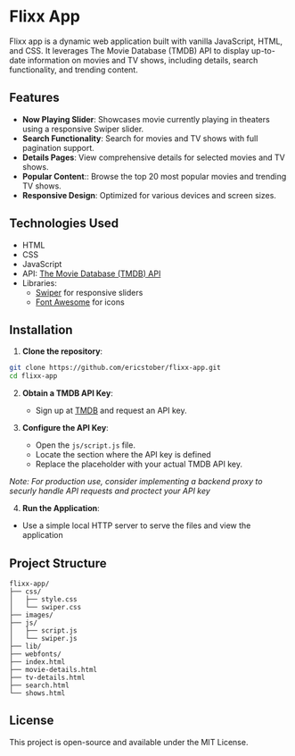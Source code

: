 # Flixx App

Flixx app is a dynamic web application built with vanilla JavaScript, HTML, and CSS. It leverages The Movie Database (TMDB) API to display up-to-date information on movies and TV shows, including details, search functionality, and trending content.

## Features

- **Now Playing Slider**: Showcases movie currently playing in theaters using a responsive Swiper slider.
- **Search Functionality**: Search for movies and TV shows with full pagination support.
- **Details Pages**: View comprehensive details for selected movies and TV shows.
- **Popular Content**:: Browse the top 20 most popular movies and trending TV shows.
- **Responsive Design**: Optimized for various devices and screen sizes.

## Technologies Used

- HTML
- CSS
- JavaScript
- API: [The Movie Database (TMDB) API](https://www.themoviedb.org)
- Libraries:
  - [Swiper](https://swiperjs.com/) for responsive sliders
  - [Font Awesome](https://fontawesome.com/) for icons

## Installation

1. **Clone the repository**:

```bash
git clone https://github.com/ericstober/flixx-app.git
cd flixx-app
```

2. **Obtain a TMDB API Key**:

   - Sign up at [TMDB](https://www.themoviedb.org) and request an API key.

3. **Configure the API Key**:
   - Open the `js/script.js` file.
   - Locate the section where the API key is defined
   - Replace the placeholder with your actual TMDB API key.

_Note: For production use, consider implementing a backend proxy to securly handle API requests and proctect your API key_

4. **Run the Application**:

- Use a simple local HTTP server to serve the files and view the application

## Project Structure

```
flixx-app/
├── css/
│   ├── style.css
│   └── swiper.css
├── images/
├── js/
│   ├── script.js
│   └── swiper.js
├── lib/
├── webfonts/
├── index.html
├── movie-details.html
├── tv-details.html
├── search.html
└── shows.html
```

## License

This project is open-source and available under the MIT License.
